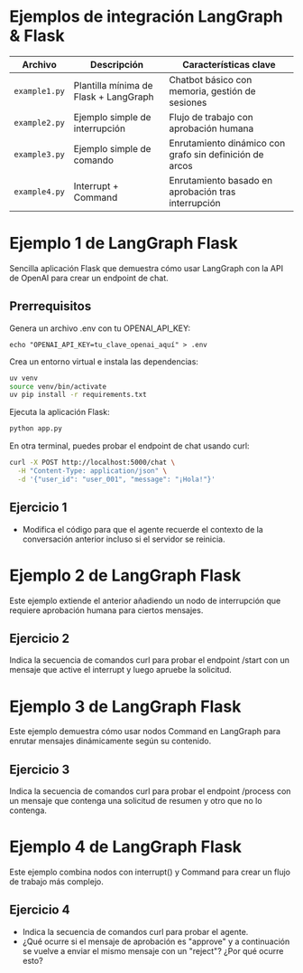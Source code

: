 # Ejemplos de integración LangGraph & Flask

| Archivo       | Descripción                           | Características clave                               |
| ------------- | ------------------------------------- | --------------------------------------------------- |
| `example1.py` | Plantilla mínima de Flask + LangGraph | Chatbot básico con memoria, gestión de sesiones     |
| `example2.py` | Ejemplo simple de interrupción        | Flujo de trabajo con aprobación humana              |
| `example3.py` | Ejemplo simple de comando             | Enrutamiento dinámico con grafo sin definición de arcos          |
| `example4.py` | Interrupt + Command      | Enrutamiento basado en aprobación tras interrupción |

# Ejemplo 1 de LangGraph Flask

Sencilla aplicación Flask que demuestra cómo usar LangGraph con la API de OpenAI para crear un endpoint de chat.

## Prerrequisitos

Genera un archivo .env con tu OPENAI_API_KEY:

```
echo "OPENAI_API_KEY=tu_clave_openai_aquí" > .env
```

Crea un entorno virtual e instala las dependencias:

```bash
uv venv
source venv/bin/activate
uv pip install -r requirements.txt
```

Ejecuta la aplicación Flask:

```bash
python app.py
```

En otra terminal, puedes probar el endpoint de chat usando curl:

```bash
curl -X POST http://localhost:5000/chat \
  -H "Content-Type: application/json" \
  -d '{"user_id": "user_001", "message": "¡Hola!"}'
```

## Ejercicio 1

- Modifica el código para que el agente recuerde el contexto de la conversación anterior incluso si el servidor se reinicia.

# Ejemplo 2 de LangGraph Flask

Este ejemplo extiende el anterior añadiendo un nodo de interrupción que requiere aprobación humana para ciertos mensajes.

## Ejercicio 2

Indica la secuencia de comandos curl para probar el endpoint /start con un mensaje que active el interrupt y luego apruebe la solicitud.

# Ejemplo 3 de LangGraph Flask

Este ejemplo demuestra cómo usar nodos Command en LangGraph para enrutar mensajes dinámicamente según su contenido.

## Ejercicio 3
Indica la secuencia de comandos curl para probar el endpoint /process con un mensaje que contenga una solicitud de resumen y otro que no lo contenga.

# Ejemplo 4 de LangGraph Flask
Este ejemplo combina nodos con interrupt() y Command para crear un flujo de trabajo más complejo.

## Ejercicio 4
* Indica la secuencia de comandos curl para probar el agente.
* ¿Qué ocurre si el mensaje de aprobación es "approve" y a continuación se vuelve a enviar el mismo mensaje con un "reject"? ¿Por qué ocurre esto?
